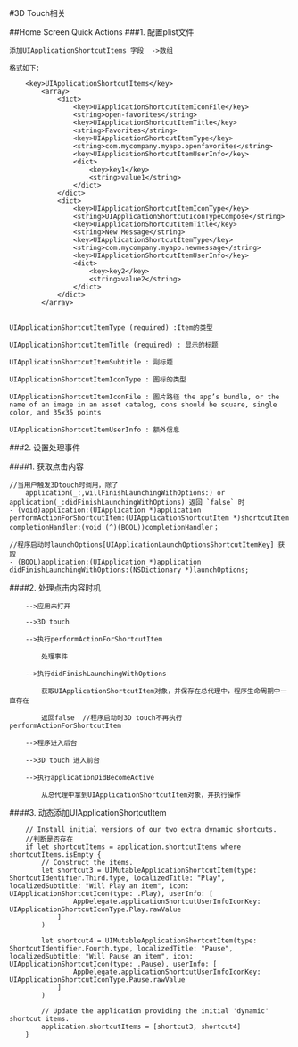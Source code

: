 #3D Touch相关

##Home Screen Quick Actions
###1. 配置plist文件

	添加UIApplicationShortcutItems 字段  ->数组
	
	格式如下: 
	
		<key>UIApplicationShortcutItems</key>
		    <array>
		        <dict>
		            <key>UIApplicationShortcutItemIconFile</key>
		            <string>open-favorites</string>
		            <key>UIApplicationShortcutItemTitle</key>
		            <string>Favorites</string>
		            <key>UIApplicationShortcutItemType</key>
		            <string>com.mycompany.myapp.openfavorites</string>
		            <key>UIApplicationShortcutItemUserInfo</key>
		            <dict>
		                <key>key1</key>
		                <string>value1</string>
		            </dict>
		        </dict>
		        <dict>
		            <key>UIApplicationShortcutItemIconType</key>
		            <string>UIApplicationShortcutIconTypeCompose</string>
		            <key>UIApplicationShortcutItemTitle</key>
		            <string>New Message</string>
		            <key>UIApplicationShortcutItemType</key>
		            <string>com.mycompany.myapp.newmessage</string>
		            <key>UIApplicationShortcutItemUserInfo</key>
		            <dict>
		                <key>key2</key>
		                <string>value2</string>
		            </dict>
		        </dict>
		    </array>
	
	
	UIApplicationShortcutItemType (required) :Item的类型
	
	UIApplicationShortcutItemTitle (required) : 显示的标题
	
	UIApplicationShortcutItemSubtitle : 副标题
	
	UIApplicationShortcutItemIconType : 图标的类型
	
	UIApplicationShortcutItemIconFile : 图片路径 the app’s bundle, or the name of an image in an asset catalog, cons should be square, single color, and 35x35 points
	
	UIApplicationShortcutItemUserInfo : 额外信息
	
	
###2. 设置处理事件


####1. 获取点击内容

	//当用户触发3Dtouch时调用，除了 
        application(_:,willFinishLaunchingWithOptions:) or application(_:didFinishLaunchingWithOptions) 返回 `false` 时
	- (void)application:(UIApplication *)application performActionForShortcutItem:(UIApplicationShortcutItem *)shortcutItem completionHandler:(void (^)(BOOL))completionHandler；
	
	//程序启动时launchOptions[UIApplicationLaunchOptionsShortcutItemKey] 获取
	- (BOOL)application:(UIApplication *)application didFinishLaunchingWithOptions:(NSDictionary *)launchOptions;
	
####2. 处理点击内容时机
		
		-->应用未打开
		
		-->3D touch
		
		-->执行performActionForShortcutItem
			
			处理事件
			
		-->执行didFinishLaunchingWithOptions
		
			获取UIApplicationShortcutItem对象，并保存在总代理中，程序生命周期中一直存在
			
			返回false  //程序启动时3D touch不再执行performActionForShortcutItem
			
		-->程序进入后台
		
		-->3D touch 进入前台
		
		-->执行applicationDidBecomeActive
		
			从总代理中拿到UIApplicationShortcutItem对象，并执行操作
			

####3. 动态添加UIApplicationShortcutItem

	
        // Install initial versions of our two extra dynamic shortcuts.
		//判断是否存在
        if let shortcutItems = application.shortcutItems where shortcutItems.isEmpty {
            // Construct the items.
            let shortcut3 = UIMutableApplicationShortcutItem(type: ShortcutIdentifier.Third.type, localizedTitle: "Play", localizedSubtitle: "Will Play an item", icon: UIApplicationShortcutIcon(type: .Play), userInfo: [
                    AppDelegate.applicationShortcutUserInfoIconKey: UIApplicationShortcutIconType.Play.rawValue
                ]
            )

            let shortcut4 = UIMutableApplicationShortcutItem(type: ShortcutIdentifier.Fourth.type, localizedTitle: "Pause", localizedSubtitle: "Will Pause an item", icon: UIApplicationShortcutIcon(type: .Pause), userInfo: [
                    AppDelegate.applicationShortcutUserInfoIconKey: UIApplicationShortcutIconType.Pause.rawValue
                ]
            )

            // Update the application providing the initial 'dynamic' shortcut items.
            application.shortcutItems = [shortcut3, shortcut4]
        }
	

	